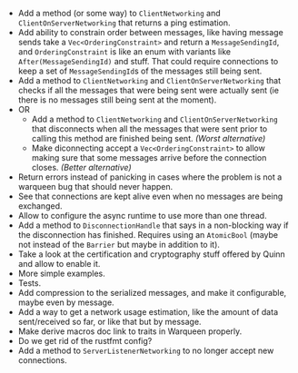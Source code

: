 - Add a method (or some way) to `ClientNetworking` and `ClientOnServerNetworking` that returns a ping estimation.
- Add ability to constrain order between messages, like having message sends take a `Vec<OrderingConstraint>` and return a `MessageSendingId`, and `OrderingConstraint` is like an enum with variants like `After(MessageSendingId)` and stuff. That could require connections to keep a set of `MessageSendingId`s of the messages still being sent.
- Add a method to `ClientNetworking` and `ClientOnServerNetworking` that checks if all the messages that were being sent were actually sent (ie there is no messages still being sent at the moment).
- OR
  - Add a method to `ClientNetworking` and `ClientOnServerNetworking` that disconnects when all the messages that were sent prior to calling this method are finished being sent. *(Worst alternative)*
  - Make diconnecting accept a `Vec<OrderingConstraint>` to allow making sure that some messages arrive before the connection closes. *(Better alternative)*
- Return errors instead of panicking in cases where the problem is not a warqueen bug that should never happen.
- See that connections are kept alive even when no messages are being exchanged.
- Allow to configure the async runtime to use more than one thread.
- Add a method to `DisconnectionHandle` that says in a non-blocking way if the disconnection has finished. Requires using an `AtomicBool` (maybe not instead of the `Barrier` but maybe in addition to it).
- Take a look at the certification and cryptography stuff offered by Quinn and allow to enable it.
- More simple examples.
- Tests.
- Add compression to the serialized messages, and make it configurable, maybe even by message.
- Add a way to get a network usage estimation, like the amount of data sent/received so far, or like that but by message.
- Make derive macros doc link to traits in Warqueen properly.
- Do we get rid of the rustfmt config?
- Add a method to `ServerListenerNetworking` to no longer accept new connections.
